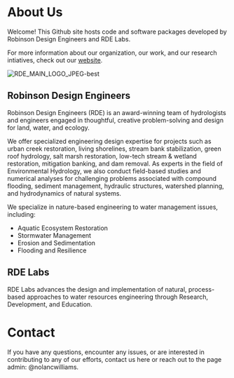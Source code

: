 # About Us

Welcome! This Github site hosts code and software packages developed by Robinson Design Engineers and RDE Labs.

For more information about our organization, our work, and our research intiatives, check out our [website](www.rde.us).

![RDE_MAIN_LOGO_JPEG-best](https://github.com/user-attachments/assets/516baeca-3a1f-4c25-9d6a-ce39eff5ea3c)

## Robinson Design Engineers
Robinson Design Engineers (RDE) is an award-winning team of hydrologists and engineers engaged in thoughtful, creative problem-solving and design for land, water, and ecology.

We offer specialized engineering design expertise for projects such as urban creek restoration, living shorelines, stream bank stabilization, green roof hydrology, salt marsh restoration, low-tech stream & wetland restoration, mitigation banking, and dam removal. As experts in the field of Environmental Hydrology, we also conduct field-based studies and numerical analyses for challenging problems associated with compound flooding, sediment management, hydraulic structures, watershed planning, and hydrodynamics of natural systems.

We specialize in nature-based engineering to water management issues, including:
- Aquatic Ecosystem Restoration
- Stormwater Management
- Erosion and Sedimentation
- Flooding and Resilience

## RDE Labs

RDE Labs advances the design and implementation of natural, process-based approaches to water resources engineering through Research, Development, and Education.


# Contact
If you have any questions, encounter any issues, or are interested in contributing to any of our efforts, contact us here or reach out to the page admin: @nolancwilliams. 
